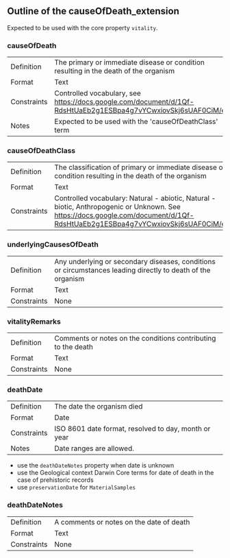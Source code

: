 ## Outline of the causeOfDeath_extension ##

Expected to be used with the core property `vitality`.

### causeOfDeath ###

|  |  |
| --- | --- |
| Definition | The primary or immediate disease or condition resulting in the death of the organism  | 
| Format 	| Text | 
| Constraints 	|  Controlled vocabulary, see https://docs.google.com/document/d/1Qf-RdsHtUaEb2g1ESBpa4g7vYCwxiovSkj6sUAF0CiM/edit | 
| Notes 	| Expected to be used with the 'causeOfDeathClass' term | 

### causeOfDeathClass ###

|  |  |
| --- | --- |
| Definition | The classification of primary or immediate disease or condition resulting in the death of the organism  | 
| Format 	| Text | 
| Constraints 	|  Controlled vocabulary: Natural - abiotic, Natural - biotic, Anthropogenic or Unknown. See https://docs.google.com/document/d/1Qf-RdsHtUaEb2g1ESBpa4g7vYCwxiovSkj6sUAF0CiM/edit | 

### underlyingCausesOfDeath ### 

|  |  |
| --- | --- |
| Definition |  Any underlying or secondary diseases, conditions or circumstances leading directly to death of the organism | 
| Format 	| Text | 
| Constraints 	|  None |

### vitalityRemarks ### 

|  |  |
| --- | --- |
| Definition |  Comments or notes on the conditions contributing to the death | 
| Format 	| Text | 
| Constraints 	|  None | 

### deathDate ###

|  |  |
| --- | --- |
| Definition |  The date the organism died | 
| Format 	| Date | 
| Constraints 	|  ISO 8601 date format, resolved to day, month or year | 
| Notes |  Date ranges are allowed. |

 - use the `deathDateNotes` property when date is unknown
 - use the Geological context Darwin Core terms for date of death in the case of prehistoric records
 - use `preservationDate` for `MaterialSamples`

### deathDateNotes ### 

|  |  |
| --- | --- |
| Definition |  A comments or notes on the date of death | 
| Format 	| Text | 
| Constraints 	|  None | 

